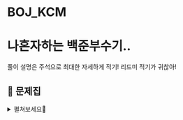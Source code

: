 # BOJ_KCM


# 나혼자하는 백준부수기..
풀이 설명은 주석으로 최대한 자세하게 적기!
리드미 적기가 귀찮아!


## **📕 문제집**

<details>
<summary>펼쳐보세요🤖</summary>
<br>
  
||날짜|알고리즘|출처|문제1|문제2|문제3|문제4|알고리즘설명|
|--|--|--|--|--|--|--|--|--|
|**01**|2023.02.02 ~ 03|구현|백준 |[로봇청소기](https://www.acmicpc.net/problem/14503)|[아기 상어](https://www.acmicpc.net/problem/16236)|[뱀](https://www.acmicpc.net/problem/3190)|[](https://www.acmicpc.net/problem/)|
|**02**|2023.02.07|구현|백준|[구슬탈출](https://www.acmicpc.net/problem/13459)|[](https://www.acmicpc.net/problem/16236)|[](https://www.acmicpc.net/problem/3190)|[](https://www.acmicpc.net/problem/)|
